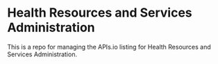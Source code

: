 # Health Resources and Services Administration
This is a repo for managing the APIs.io listing for Health Resources and Services Administration.